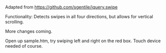 Adapted from https://github.com/sgentile/jquery.swipe

Functionality: Detects swipes in all four directions, but allows for vertical scrolling.

More changes coming.

Open up sample.htm, try swiping left and right on the red box. Touch device needed of course.